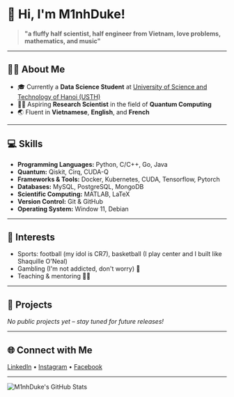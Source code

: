 # 👋 Hi, I'm M1nhDuke!

> **"a fluffy half scientist, half engineer from Vietnam, love problems, mathematics, and music"**

---

## 👨‍🎓 About Me

- 🎓 Currently a **Data Science Student** at [University of Science and Technology of Hanoi (USTH)](https://usth.edu.vn/)
- 🧑‍🔬 Aspiring **Research Scientist** in the field of **Quantum Computing**
- 🌏 Fluent in **Vietnamese**, **English**, and **French**

---

## 💻 Skills

- **Programming Languages:** Python, C/C++, Go, Java
- **Quantum:** Qiskit, Cirq, CUDA-Q
- **Frameworks & Tools:** Docker, Kubernetes, CUDA, Tensorflow, Pytorch
- **Databases:** MySQL, PostgreSQL, MongoDB
- **Scientific Computing:** MATLAB, LaTeX
- **Version Control:** Git & GitHub
- **Operating System:** Window 11, Debian

---

## 🏅 Interests

- Sports: football (my idol is CR7), basketball (I play center and I built like Shaquille O'Neal)
- Gambling (I'm not addicted, don't worry) 🎲
- Teaching & mentoring 👨‍🏫

---

## 🚀 Projects

*No public projects yet – stay tuned for future releases!*

---

## 🌐 Connect with Me

<!-- Add your social links here (LinkedIn, Twitter, Personal Website, etc.) -->
[LinkedIn](https://www.linkedin.com/in/kieu-minh-duke/) • [Instagram](https://www.instagram.com/dukesa1mon/?hl=en) • [Facebook](https://www.facebook.com/kieu.minh.uc.319011/)

---

![M1nhDuke's GitHub Stats](https://github-readme-stats.vercel.app/api?username=M1nhDuke&show_icons=true&hide_title=true&theme=radical)
